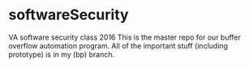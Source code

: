 # softwareSecurity
VA software security class 2016
This is the master repo for our buffer overflow automation program.
All of the important stuff (including prototype) is in my (bp) branch.
